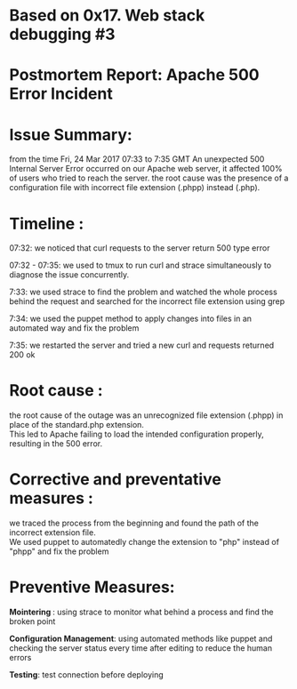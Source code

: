 <h1>Based on 0x17. Web stack debugging #3</h1>


# Postmortem Report: Apache 500 Error Incident


# Issue Summary:

from the time Fri, 24 Mar 2017  07:33 to 7:35 GMT An unexpected 500 Internal Server Error occurred on our Apache web server, it affected 100% of users who tried to reach the server. the root cause was the presence of a configuration file with incorrect file extension (.phpp) instead (.php).

# Timeline :

07:32: we noticed that curl requests to the server return 500 type error

07:32 - 07:35:  we used to tmux to run curl and strace  simultaneously to diagnose the issue concurrently.

7:33:  we used strace to find the problem and watched the whole process behind the request and searched for the incorrect file extension using grep

7:34:  we used the puppet method to apply changes into files in an automated way and fix the problem

7:35: we restarted the server and tried a new curl and requests returned 200 ok

# Root cause :

the root cause of the outage was an unrecognized file extension (.phpp) in place of the standard.php extension.<br> This led to Apache failing to load the intended configuration properly, resulting in the 500 error.
# Corrective and preventative measures :
we traced the process from the beginning and found the path of the incorrect extension file.<br> We used  puppet to automatedly change the extension to "php" instead of "phpp" and fix the problem

# Preventive Measures:
<b>Mointering </b>: using strace to monitor what behind a process and find the broken point

<b>Configuration Management</b>: using automated methods like puppet and checking the server status every time after editing to reduce the human errors

<b>Testing</b>: test connection before deploying
